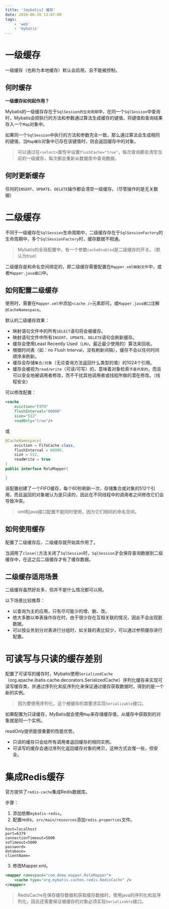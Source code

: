 ```yaml
---
title: '[mybatis] 缓存'
date: 2020-06-26 13:07:00
tags:
    - 'web'
    - 'mybatis'
---
```


# 一级缓存

一级缓存（也称为本地缓存）默认会启用，且不能被控制。

## 何时缓存

**一级缓存如何起作用？**

Mybatis的一级缓存存在于`SqlSession的生命周期`中，在同一个`SqlSession`中查询时，Mybatis会把执行的方法和参数通过算法生成缓存的键值，将键值和查询结果存入一个`Map`对象中。


如果同一个`SqlSession`中执行的方法和参数完全一致，那么通过算法会生成相同的键值，当`Map缓存`对象中已存在该键值时，则会返回缓存中的对象。

> 可以通过在`<select>`属性中设置`flushCache="true"`，每次查询都会清空当前的一级缓存，每次都会重新从数据库中查询数据。

## 何时更新缓存

任何的`INSERT`、`UPDATE`、`DELETE`操作都会清空一级缓存。（尽管操作的是无关数据）

# 二级缓存

不同于一级缓存在`SqlSession`生命周期中，二级缓存存在于`SqlSessionFactory`的生命周期中，多个`SqlSessionFactory`时，缓存数据不相通。

> Mybatis的全局配置中，有一个参数`cacheEnabled`是二级缓存的开关。（默认为true）

二级缓存是和命名空间绑定的，即二级缓存需要配置在`Mapper.xml映射文件`中，或者`Mapper.java接口`中。

## 如何配置二级缓存

使用时，需要在`Mapper.xml`中添加`<cache />`元素即可。或`Mapper.java接口`注解`@CacheNamespace`。

默认的二级缓存效果：

- 映射语句文件中的所有`SELECT`语句将会被缓存。
- 映射语句文件中所有`INSERT`、`UPDATE`、`DELETE`语句会刷新缓存。
- 缓存会使用Least Recently Used（`LRU`，最近最少使用的）算法来回收。
- 根据时间表（如：no Flush Interval，没有刷新间隔），缓存不会以任何时间顺序来刷新。
- 缓存会存储`集合/对象`（无论查询方法返回什么类型的值）的1024个引用。
- 缓存会被视为`read/write`（可读/可写）的，意味着对象检索`不是共享的`，而且可以安全地被调用者修改，而不干扰其他调用者或线程所做的潜在修改。（线程安全）

可以修改配置：

```xml
<cache
    eviction="FIFO"
    flushInterval="60000"
    size="512"
    readOnly="true"/>
```

或

```java
@CacheNamespace(
    eviction = FifoCache.class,
    flushInterval = 60000,
    size = 512,
    readWrite = true
)
public interface RoleMapper{

}
```

该配置创建了一个FIFO缓存，每个60秒刷新一次，存储集合或对象的512个引用，而且返回的对象被认为是只读的，因此在不同线程中的调用者之间修改它们会导致冲突。

> xml和java接口配置不能同时使用，因为它们相同的命名空间。

## 如何使用缓存

配置了二级缓存后，二级缓存就开始其作用了。

当调用了`close()`方法关闭了`SqlSession`时，`SqlSession`才会保存查询数据到二级缓存中，在这之后二级缓存才有了缓存数据。

## 二级缓存适用场景

二级缓存虽然好处多，但并不是什么情况都可以用。

以下场景比较推荐：

- 以查询为主的应用，只有尽可能少的增、删、改。
- 绝大多数以单表操作存在时，由于很少存在互相关联的情况，因此不会出现脏数据。
- 可以按业务划分对表进行分组时，如关联的表比较少，可以通过参照缓存进行配置。

# 可读写与只读的缓存差别

配置了可读写的缓存时，Mybatis使用`SerializedCache`（org.apache.ibatis.cache.decorators.SerializedCache）序列化缓存来实现可读写缓存类，并通过序列化和反序列化来保证通过缓存获取数据时，得到的是一个新的实例。

> 因为要使用序列化，这个被缓存的类要求实现`Serializable`接口。

如果配置为只读缓存，MyBatis就会使用`Map`来存储缓存值，从缓存中获取到的对象就是同一个实例。

readOnly提供能很重要的性能优势。

- 只读的缓存只会给所有调用者返回缓存的相同实例。
- 可读写的缓存会通过序列化返回缓存对象的拷贝，这种方式会慢一些，但安全。

# 集成Redis缓存

官方提供了`redis-cache`集成Redis数据库。

步骤：

1. 添加依赖`mybatis-redis`。
2. 配置redis，`src/main/resources`添加`redis.properties`文件。

```properties
host=localhost
port=6379
connectionTimeout=5000
soTimeout=5000
password=
database=
clientName=
```

3. 修改Mapper.xml。

```xml
<mapper namespace="com.demo.mapper.RoleMapper">
    <cache type="org.mybatis.caches.redis.RedisCache" />
</mapper>
```

> RedisCache在保存缓存数据和获取缓存数据时，使用java的序列化和反序列化，因此还需要保证被缓存的对象必须实现`Serializable`接口。